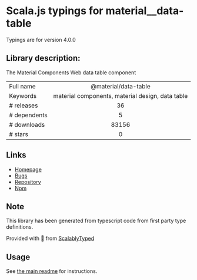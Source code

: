 
# Scala.js typings for material__data-table

Typings are for version 4.0.0

## Library description:
The Material Components Web data table component

|                    |                 |
| ------------------ | :-------------: |
| Full name          | @material/data-table |
| Keywords           | material components, material design, data table |
| # releases         | 36 |
| # dependents       | 5 |
| # downloads        | 83156 |
| # stars            | 0 |

## Links
- [Homepage](https://github.com/material-components/material-components-web#readme)
- [Bugs](https://github.com/material-components/material-components-web/issues)
- [Repository](https://github.com/material-components/material-components-web)
- [Npm](https://www.npmjs.com/package/%40material%2Fdata-table)
    


## Note
This library has been generated from typescript code from first party type definitions.

Provided with :purple_heart: from [ScalablyTyped](https://github.com/oyvindberg/ScalablyTyped)

## Usage
See [the main readme](../../readme.md) for instructions.


